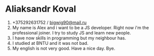 # Aliaksandr Koval
1. +375292631752 / bigwig90@mail.ru
2. My name is Alex and i want to be a JS developer. Right now i'm the professional joiner. I try to study JS and learn new people.
3. I have now skills in programming but my neighbour has.
4. I studied at BNTU and it was not bad.
5. My english is not very good. Have a nice day. Bye.